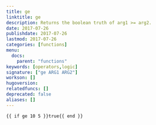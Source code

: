 ```yaml
---
title: ge
linktitle: ge
description: Returns the boolean truth of arg1 >= arg2.
date: 2017-07-26
publishdate: 2017-07-26
lastmod: 2017-07-26
categories: [functions]
menu:
  docs:
    parent: "functions"
keywords: [operators,logic]
signature: ["ge ARG1 ARG2"]
workson: []
hugoversion:
relatedfuncs: []
deprecated: false
aliases: []
---
```



```go-html-template
{{ if ge 10 5 }}true{{ end }}
```
